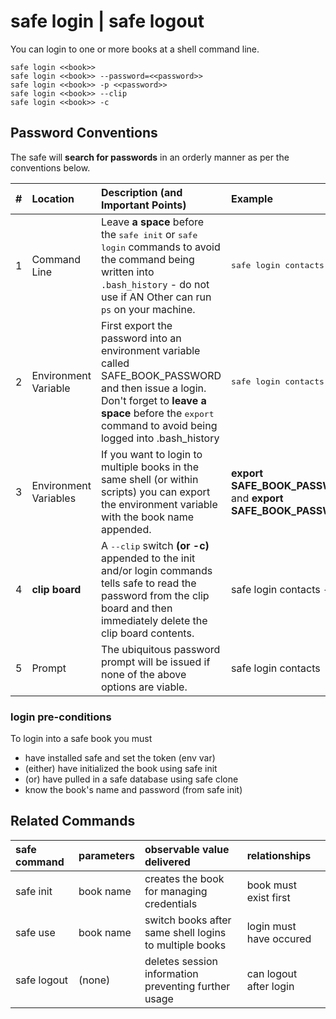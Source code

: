 
# safe login | safe logout

You can login to one or more books at a shell command line.

```
safe login <<book>>
safe login <<book>> --password=<<password>>
safe login <<book>> -p <<password>>
safe login <<book>> --clip
safe login <<book>> -c
```

## Password Conventions

The safe will **search for passwords** in an orderly manner as per the conventions below.

|  #  | Location | Description (and Important Points) | Example |
|:---:|:---------- |:------------------------------ |:----------------------- |
|  1  | Command Line | Leave **a space** before the <tt>safe init</tt> or <tt>safe login</tt> commands to avoid the command being written into `.bash_history` - do not use if AN Other can run `ps` on your machine. | <tt>safe login contacts --password=secret123</tt> |
|  2  | Environment Variable | First export the password into an environment variable called SAFE_BOOK_PASSWORD and then issue a login. Don't forget to **leave a space** before the <tt>export</tt> command to avoid being logged into .bash_history | <tt>safe login contacts</tt> |
|  3  | Environment Variables | If you want to login to multiple books in the same shell (or within scripts) you can export the environment variable with the book name appended. | **export SAFE_BOOK_PASSWORD_contacts=secret123** and **export SAFE_BOOK_PASSWORD_accounts=p455w0rd** |
|  4  | **clip board** | A <tt>--clip</tt> switch **(or -c)** appended to the init and/or login commands tells safe to read the password from the clip board and then immediately delete the clip board contents. | safe login contacts --clip |
|  5  | Prompt | The ubiquitous password prompt will be issued if none of the above options are viable. | safe login contacts |

<!--
|  3  | xxx | xxxx | xxx |
-->

### login pre-conditions

To login into a safe book you must

- have installed safe and set the token (env var)
- (either) have initialized the book using safe init
- (or) have pulled in a safe database using safe clone
- know the book's name and password (from safe init)

## Related Commands

| safe command | parameters | observable value delivered                             | relationships           |
|:------------ |:---------- |:------------------------------------------------------ |:----------------------- |
| safe init    | book name  | creates the book for managing credentials              | book must exist first   |
| safe use     | book name  | switch books after same shell logins to multiple books | login must have occured |
| safe logout  | (none)     | deletes session information preventing further usage   | can logout after login  |

